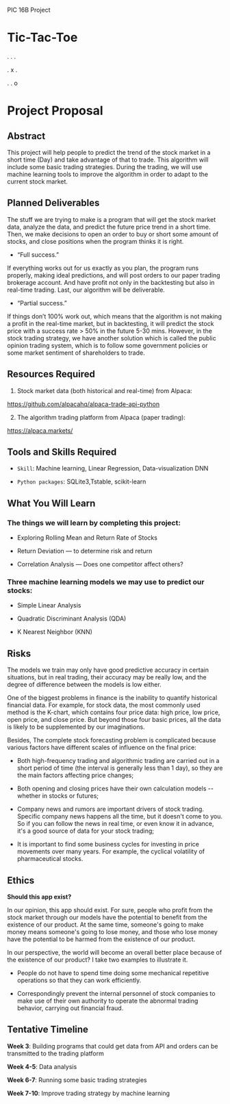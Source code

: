 PIC 16B Project

# Tic-Tac-Toe
. . .

. x .

. . o


# Project Proposal

## Abstract

This project will help people to predict the trend of the stock market in a short time (Day) and take advantage of that to trade. This algorithm will include some basic trading strategies. During the trading, we will use machine learning tools to improve the algorithm in order to adapt to the current stock market.

## Planned Deliverables

The stuff we are trying to make is a program that will get the stock market data, analyze the data, and predict the future price trend in a short time. Then, we make decisions to open an order to buy or short some amount of stocks, and close positions when the program thinks it is right.

* “Full success.” 

If everything works out for us exactly as you plan, the program runs properly, making ideal predictions, and will post orders to our paper trading brokerage account. And have profit not only in the backtesting but also in real-time trading. Last, our algorithm will be deliverable.

* “Partial success.” 

If things don’t 100% work out, which means that the algorithm is not making a profit in the real-time market, but in backtesting, it will predict the stock price with a success rate > 50% in the future 5-30 mins. However, in the stock trading strategy, we have another solution which is called the public opinion trading system, which is to follow some government policies or some market sentiment of shareholders to trade.

## Resources Required

1. Stock market data (both historical and real-time) from Alpaca:

https://github.com/alpacahq/alpaca-trade-api-python

2. The algorithm trading platform from Alpaca (paper trading):

https://alpaca.markets/

## Tools and Skills Required

* `Skill`: Machine learning, Linear Regression, Data-visualization DNN

* `Python packages`: SQLite3,Tstable, scikit-learn


## What You Will Learn

### The things we will learn by completing this project:

* Exploring Rolling Mean and Return Rate of Stocks
 
* Return Deviation — to determine risk and return
 
* Correlation Analysis — Does one competitor affect others?
 
### Three machine learning models we may use to predict our stocks:

* Simple Linear Analysis

* Quadratic Discriminant Analysis (QDA)

* K Nearest Neighbor (KNN)

## Risks

The models we train may only have good predictive accuracy in certain situations, but in real trading, their accuracy may be really low, and the degree of difference between the models is low either.
 
One of the biggest problems in finance is the inability to quantify historical financial data. For example, for stock data, the most commonly used method is the K-chart, which contains four price data: high price, low price, open price, and close price. But beyond those four basic prices, all the data is likely to be supplemented by our imaginations.
 
Besides, The complete stock forecasting problem is complicated because various factors have different scales of influence on the final price:
 
* Both high-frequency trading and algorithmic trading are carried out in a short period of time (the interval is generally less than 1 day), so they are the main factors affecting price changes;

* Both opening and closing prices have their own calculation models -- whether in stocks or futures;

* Company news and rumors are important drivers of stock trading. Specific company news happens all the time, but it doesn't come to you. So if you can follow the news in real time, or even know it in advance, it's a good source of data for your stock trading;

* It is important to find some business cycles for investing in price movements over many years. For example, the cyclical volatility of pharmaceutical stocks.

## Ethics
 
**Should this app exist?**
 
In our opinion, this app should exist. For sure, people who profit from the stock market through our models have the potential to benefit from the existence of our product. At the same time, someone's going to make money means someone's going to lose money, and those who lose money have the potential to be harmed from the existence of our product.

In our perspective, the world will become an overall better place because of the existence of our product? I take two examples to illustrate it.

* People do not have to spend time doing some mechanical repetitive operations so that they can work efficiently.
 
* Correspondingly prevent the internal personnel of stock companies to make use of their own authority to operate the abnormal trading behavior, carrying out financial fraud.

## Tentative Timeline

**Week 3**: Building programs that could get data from API and orders can be transmitted to the trading platform

**Week 4-5**: Data analysis 

**Week 6-7**: Running some basic trading strategies

**Week 7-10**: Improve trading strategy by machine learning
